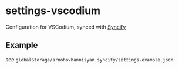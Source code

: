 # settings-vscodium
Configuration for VSCodium, synced with [Syncify](https://github.com/arnohovhannisyan/vscode-syncify)

## Example
see `globalStorage/arnohovhannisyan.syncify/settings-example.json`
